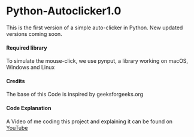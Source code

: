 # Python-Autoclicker1.0
This is the first version of a simple auto-clicker in Python. New updated versions coming soon.

#### **Required library**
To simulate the mouse-click, we use pynput, a library working on macOS, Windows and Linux

#### **Credits**
The base of this Code is inspired by geeksforgeeks.org

#### **Code Explanation**
A Video of me coding this project and explaining it can be found on [YouTube](https://youtu.be/yOfWIeJ1lIY)
